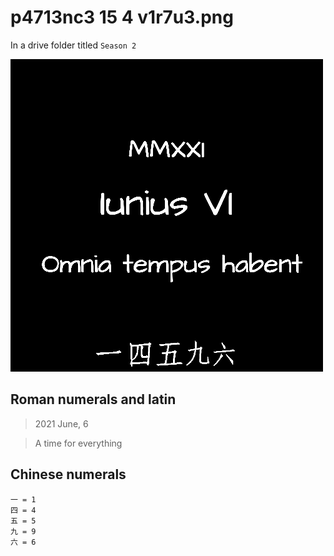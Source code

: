 # p4713nc3 15 4 v1r7u3.png

In a drive folder titled `Season 2`

![](p4713nc3_15_4_v1r7u3.png)

## Roman numerals and latin

>2021 June, 6

>A time for everything

## Chinese numerals

```
一 = 1
四 = 4
五 = 5
九 = 9
六 = 6
```
